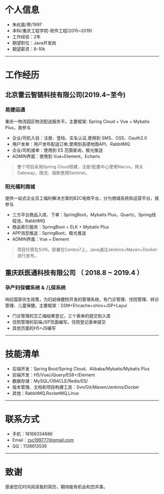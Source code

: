 # 个人信息
 - 朱屹晨/男/1997 
 - 本科/重庆工程学院-软件工程(2015~2019)
 - 工作经验：2年
 - 期望职位：Java开发岗
 - 期望薪资：8-10k
---
# 工作经历
## 北京雷云智链科技有限公司(2019.4~至今)
### 易捷运通
重庆一物流园区物流配送服务平。主要框架: Spring Cloud + Vue + Mybatis Plus，我参与
- 企业/司机入驻：注册、登陆、实名认证,使用到 SMS、OSS、Oauth2.0
- 用户发单：用户发布配送订单,使用到高德地图API、RabbitMQ
- 企业/司机接单：使用到 ES 范围查询，极光推送
- ADMIN界面：使用到 Vue+Element，Echarts

> 整个项目采用Spring Cloud搭建，注册/配置中心使用Nacos，网关Gateway，限流、熔断使用Sentinel。
### 阳光福利商城
提供一站式企业员工福利解决方案的B2C电商平台，分为商城系统和运营平台，我参与
- 三方平台商品入库、下单：SpringBoot，Mybatis Plus，Quartz，Spring线程池，RabbitMQ
- 商品索引服务：SpringBoot + ELK + Mybatis Plus
- APP消息推送：SpringBoot，极光推送
- ADMIN界面：Vue + Element
> 项目托管在SVN，部署在Centos7上，Java通过Jenkins+Maven+Docker进行发布。
## 重庆跃医通科技有限公司 （ 2018.8 ~ 2019.4 ）
### 孕产妇保健系统 & 儿保系统
响应国家优生政策，为妇幼保健院开发的管理系统，有门诊管理、住院管理、转诊管理、儿童保健。主要框架：SSM+Ehcache+shiro+JSP+Layui  
- 门诊管理的艾乙梅结果登记，三个表单的提交到入库
- 住院管理的前端JSP页面编写，住院登记表单提交
- 其他页面的H5+JS编写
---
# 技能清单
- 后端开发：Spring Boot/Spring Cloud、Alibaba/Mybatis/Mybatis Plus
- 前端开发：H5/Vue/JQuery/ES6+/Element
- 数据存储：MySQL/ORACLE/Redis/ES/
- 版本管理、文档和项目构建工具：Svn/Git/Maven/Jenkins/Docker
- 其他：RabbitMQ,RocketMQ,Linux
---
# 联系方式
- 手机：18166334886
- Email：zyc199777@gmail.com
- QQ：1138613536
---
# 致谢
感谢您花时间阅读我的简历，期待能有机会和您共事。